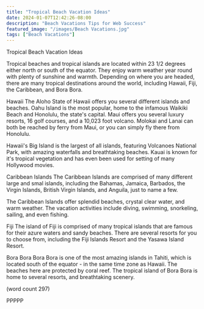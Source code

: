```yaml
---
title: "Tropical Beach Vacation Ideas"
date: 2024-01-07T12:42:26-08:00
description: "Beach Vacations Tips for Web Success"
featured_image: "/images/Beach Vacations.jpg"
tags: ["Beach Vacations"]
---
```


Tropical Beach Vacation Ideas

Tropical beaches and tropical islands are located
within 23 1/2 degrees either north or south of the
equator.  They enjoy warm weather year round with
plenty of sunshine and warmth.  Depending on where
you are headed, there are many tropical destinations
around the world, including Hawaii, Fiji, the
Caribbean, and Bora Bora.

Hawaii
The Aloho State of Hawaii offers you several
different islands and beaches.  Oahu Island is
the most popular, home to the infamous Waikiki Beach
and Honolulu, the state's capital.  Maui offers
you several luxury resorts, 16 golf courses, and
a 10,023 foot volcano.  Molokai and Lanai can both
be reached by ferry from Maui, or you can simply
fly there from Honolulu.

Hawaii's Big Island is the largest of all islands,
featuring Volcanoes National Park, with amazing 
waterfalls and breathtaking beaches.  Kauai is 
known for it's tropical vegetation and has even
been used for setting of many Hollywood movies.

Caribbean Islands
The Caribbean Islands are comprised of many different
large and smal islands, including the Bahamas, 
Jamaica, Barbados, the Virgin Islands, British
Virgin Islands, and Anguila, just to name a few.

The Caribbean Islands offer splendid beaches, 
crystal clear water, and warm weather.  The
vacation activities include diving, swimming,
snorkeling, sailing, and even fishing.

Fiji
The island of Fiji is comprised of many tropical
islands that are famous for their azure waters
and sandy beaches.  There are several resorts for
you to choose from, including the Fiji Islands
Resort and the Yasawa Island Resort.

Bora Bora
Bora Bora is one of the most amazing islands in
Tahiti, which is located south of the equator - in
the same time zone as Hawaii.  The beaches here
are protected by coral reef.  The tropical island
of Bora Bora is home to several resorts, and
breathtaking scenery.

(word count 297)

PPPPP
